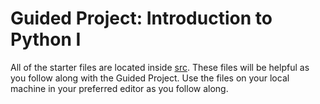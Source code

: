 # Guided Project: Introduction to Python I

All of the starter files are located inside [src](src). These files will be helpful as you follow along with the Guided Project. Use the files on your local machine in your preferred editor as you follow along.

